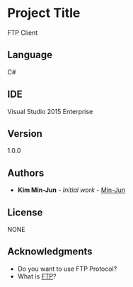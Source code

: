 # Project Title

FTP Client

## Language

C#

## IDE

Visual Studio 2015 Enterprise

## Version

1.0.0

## Authors

* **Kim Min-Jun** - *Initial work* - [Min-Jun](https://github.com/mey1k)

## License

NONE

## Acknowledgments

* Do you want to use FTP Protocol?
* What is [FTP](https://en.wikipedia.org/wiki/File_Transfer_Protocol)?
